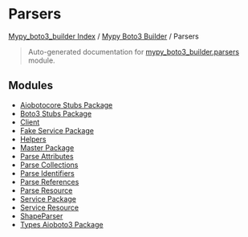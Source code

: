 # Parsers

[Mypy_boto3_builder Index](../../README.md#mypy_boto3_builder-index) /
[Mypy Boto3 Builder](../index.md#mypy-boto3-builder) /
Parsers

> Auto-generated documentation for [mypy_boto3_builder.parsers](https://github.com/youtype/mypy_boto3_builder/blob/main/mypy_boto3_builder/parsers/__init__.py) module.

## Modules

- [Aiobotocore Stubs Package](./aiobotocore_stubs_package.md)
- [Boto3 Stubs Package](./boto3_stubs_package.md)
- [Client](./client.md)
- [Fake Service Package](./fake_service_package.md)
- [Helpers](./helpers.md)
- [Master Package](./master_package.md)
- [Parse Attributes](./parse_attributes.md)
- [Parse Collections](./parse_collections.md)
- [Parse Identifiers](./parse_identifiers.md)
- [Parse References](./parse_references.md)
- [Parse Resource](./parse_resource.md)
- [Service Package](./service_package.md)
- [Service Resource](./service_resource.md)
- [ShapeParser](./shape_parser.md)
- [Types Aioboto3 Package](./types_aioboto3_package.md)
